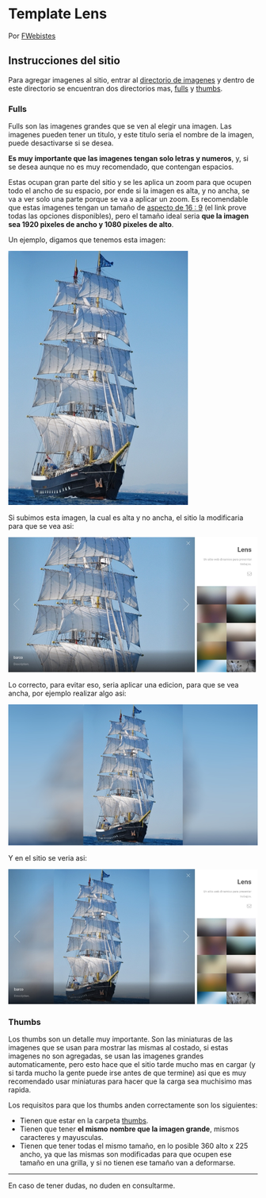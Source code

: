 # Template Lens

Por [FWebistes](productions.github.io)

## Instrucciones del sitio

Para agregar imagenes al sitio, entrar al [directorio de imagenes](./images) y dentro de este directorio se encuentran dos directorios mas, [fulls](./images/fulls) y [thumbs](./images/thumbs).

### Fulls

Fulls son las imagenes grandes que se ven al elegir una imagen. Las imagenes pueden tener un titulo, y este titulo seria el nombre de la imagen, puede desactivarse si se desea.

**Es muy importante que las imagenes tengan solo letras y numeros**, y, si se desea aunque no es muy recomendado, que contengan espacios.

Estas ocupan gran parte del sitio y se les aplica un zoom para que ocupen todo el ancho de su espacio, por ende si la imagen es alta, y no ancha, se va a ver solo una parte porque se va a aplicar un zoom. Es recomendable que estas imagenes tengan un tamaño de [aspecto de 16 : 9](https://pacoup.com/2011/06/12/list-of-true-169-resolutions/) (el link prove todas las opciones disponibles), pero el tamaño ideal seria **que la imagen sea 1920 pixeles de ancho y 1080 pixeles de alto**.

Un ejemplo, digamos que tenemos esta imagen:

![ejemplo](./readmeFiles/ejemplo.jpg)

Si subimos esta imagen, la cual es alta y no ancha, el sitio la modificaria para que se vea asi:

![alta](./readmeFiles/alta.jpg)

Lo correcto, para evitar eso, seria aplicar una edicion, para que se vea ancha, por ejemplo realizar algo asi:

![barco](./readmeFiles/barco.jpg)

Y en el sitio se veria asi:

![formateada](./readmeFiles/formateada.jpg)

### Thumbs

Los thumbs son un detalle muy importante. Son las miniaturas de las imagenes que se usan para mostrar las mismas al costado, si estas imagenes no son agregadas, se usan las imagenes grandes automaticamente, pero esto hace que el sitio tarde mucho mas en cargar (y si tarda mucho la gente puede irse antes de que termine) asi que es muy recomendado usar miniaturas para hacer que la carga sea muchisimo mas rapida.

Los requisitos para que los thumbs anden correctamente son los siguientes:
- Tienen que estar en la carpeta [thumbs](./images/thumbs).
- Tienen que tener **el mismo nombre que la imagen grande**, mismos caracteres y mayusculas.
- Tienen que tener todas el mismo tamaño, en lo posible 360 alto x 225 ancho, ya que las mismas son modificadas para que ocupen ese tamaño en una grilla, y si no tienen ese tamaño van a deformarse.

---

En caso de tener dudas, no duden en consultarme.